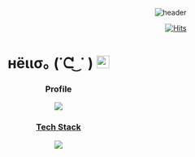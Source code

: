 <div align=right>

![header](https://capsule-render.vercel.app/api?type=waving&color=F3F781&text=Sunghyun)

[![Hits](https://hits.seeyoufarm.com/api/count/incr/badge.svg?url=https%3A%2F%2Fgithub.com%2Fzshyuun&count_bg=%2379C83D&title_bg=%23555555&icon=&icon_color=%23E7E7E7&title=hits&edge_flat=false)](https://hits.seeyoufarm.com)


<div align=center>


# нёιισ｡ (˙ᘧ ͜ ˙ ) <img src="https://github.com/tjdgus5822/tjdgus5822/assets/144208258/8d2c0106-6913-486a-9ff4-ff2d4204e889" width="25" height="25">

<!-- img src="https://github.com/tjdgus5822/tjdgus5822/assets/144208258/8d2c0106-6913-486a-9ff4-ff2d4204e889" width="20" height="20" -->



### Profile


<a  href="https://github.com/zshyuun"><img src="https://img.shields.io/badge/Github-181717?style=for-the-badge&logo=Github&logoColor=white">

### Tech Stack


<img src="https://img.shields.io/badge/Swift-F05138?style=for-the-badge&logo=Swift&logoColor=white">

